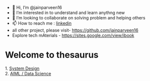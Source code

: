 - 👋 Hi, I’m @jainparveen16
- 👀 I’m interested in to understand and learn anythng new
- 💞️ I’m looking to collaborate on solving problem and helping others
- 📫 How to reach me : <a href="www.linkedin.com/in/jainparveen">linkedin</a>
- all other project, please visit- https://github.com/jainparveen16
- Explore tech mAterials - https://sites.google.com/view/ibook

<h1>Welcome to thesaurus</h1>
<a>1. </a><a href="https://github.com/jainparveen16/thesaurus/blob/main/system_design">System Design</a><br>
<a>2. </a><a href="https://github.com/jainparveen16/thesaurus/blob/main/AIML_DataScience">AIML / Data Science</a><br>


<!---
jainparveen16/jainparveen16 is a ✨ special ✨ repository because its `README.md` (this file) appears on your GitHub profile.
You can click the Preview link to take a look at your changes.
--->
